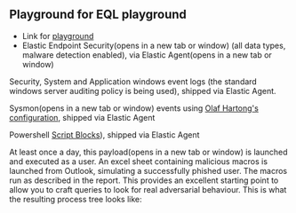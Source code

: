 ## Playground for EQL playground
-  Link for [playground](https://eqlplayground.io/s/eqldemo/app/security/timelines/default?sourcerer=(default:(id:security-solution-eqldemo,selectedPatterns:!(eqldemo,%27logs-endpoint.*-eqldemo%27,%27logs-system.*-eqldemo%27,%27logs-windows.*-eqldemo%27,metricseqldemo)))&timerange=(global:(linkTo:!(),timerange:(from:%272022-05-29T22:00:00.000Z%27,fromStr:now%2Fd,kind:relative,to:%272022-05-30T21:59:59.999Z%27,toStr:now%2Fd)),timeline:(linkTo:!(),timerange:(from:%272022-04-17T22:00:00.000Z%27,kind:absolute,to:%272022-04-18T21:59:59.999Z%27)))&timeline=(activeTab:notes,graphEventId:%27%27,id:%277cb69fe1-c803-4392-ab7b-6e8a93378403%27,isOpen:!t,savedSearchId:%2729e6678b-390a-4320-8984-e45b9cc68326%27))
-  Elastic Endpoint Security(opens in a new tab or window) (all data types, malware detection enabled), via Elastic Agent(opens in a new tab or window)

Security, System and Application windows event logs (the standard windows server auditing policy is being used), shipped via Elastic Agent.

Sysmon(opens in a new tab or window) events using [Olaf Hartong's configuration](https://github.com/olafhartong/sysmon-modular/blob/master/sysmonconfig.xml), shipped via Elastic Agent

Powershell [Script Blocks](https://docs.microsoft.com/en-us/powershell/module/microsoft.powershell.core/about/about_logging_windows?view=powershell-7.1#enabling-script-block-logging)), shipped via Elastic Agent

At least once a day, this payload(opens in a new tab or window) is launched and executed as a user. An excel sheet containing malicious macros is launched from Outlook, simulating a successfully phished user. The macros run as described in the report. This provides an excellent starting point to allow you to craft queries to look for real adversarial behaviour. This is what the resulting process tree looks like:

